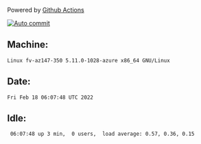 Powered by [Github Actions](https://github.com/features/actions)

[![Auto commit](https://github.com/gyfary/workstation/workflows/Auto%20commit/badge.svg)](https://github.com/gyfary/workstation/actions?query=workflow%3A%22Auto+commit%22)

## Machine:
```
Linux fv-az147-350 5.11.0-1028-azure x86_64 GNU/Linux
```
## Date:
```
Fri Feb 18 06:07:48 UTC 2022
```
## Idle:
```
 06:07:48 up 3 min,  0 users,  load average: 0.57, 0.36, 0.15
```

